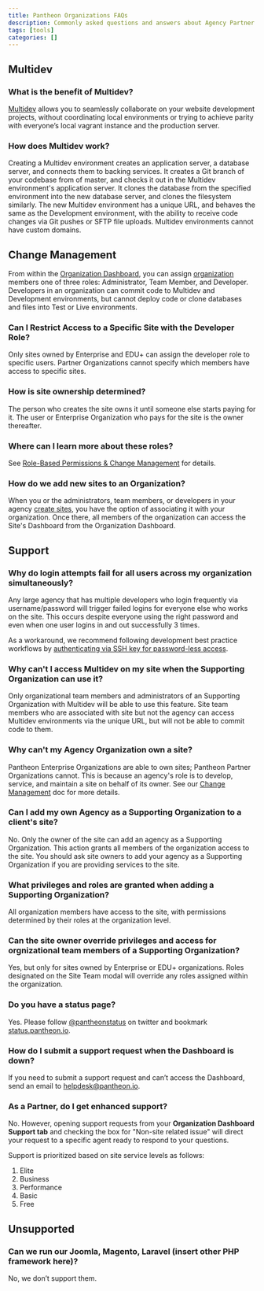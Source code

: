 ```yaml
---
title: Pantheon Organizations FAQs
description: Commonly asked questions and answers about Agency Partner Organizations using the Pantheon Platform.
tags: [tools]
categories: []
---
```

## Multidev

### What is the benefit of Multidev?

[Multidev](/docs/multidev/) allows you to seamlessly collaborate on your website development projects, without coordinating local environments or trying to achieve parity with everyone’s local vagrant instance and the production server.

### How does Multidev work?

Creating a Multidev environment creates an application server, a database server, and connects them to backing services. It creates a Git branch of your codebase from of master, and checks it out in the Multidev environment's application server. It clones the database from the specified environment into the new database server, and clones the filesystem similarly. The new Multidev environment has a unique URL, and behaves the same as the Development environment, with the ability to receive code changes via Git pushes or SFTP file uploads. Multidev environments cannot have custom domains.


## Change Management

From within the [Organization Dashboard](/docs/organization-dashboard/), you can assign [organization](/docs/organizations) members one of three roles: Administrator, Team Member, and Developer. Developers in an organization can commit code to Multidev and Development environments, but cannot deploy code or clone databases and files into Test or Live environments.

### Can I Restrict Access to a Specific Site with the Developer Role?
Only sites owned by Enterprise and EDU+ can assign the developer role to specific users. Partner Organizations cannot specify which members have access to specific sites.

### How is site ownership determined?
The person who creates the site owns it until someone else starts paying for it. The user or Enterprise Organization who pays for the site is the owner thereafter.

### Where can I learn more about these roles?

See [Role-Based Permissions & Change Management](/docs/change-management) for details.

### How do we add new sites to an Organization?

When you or the administrators, team members, or developers in your agency [create sites](https://dashboard.pantheon.io/sites/create), you have the option of associating it with your organization. Once there, all members of the organization can access the Site's Dashboard from the Organization Dashboard.

## Support
### Why do login attempts fail for all users across my organization simultaneously?
Any large agency that has multiple developers who login frequently via username/password will trigger failed logins for everyone else who works on the site. This occurs despite everyone using the right password and even when one user logins in and out successfully 3 times.

As a workaround, we recommend following development best practice workflows by [authenticating via SSH key for password-less access](/docs/ssh-keys).



### Why can't I access Multidev on my site when the Supporting Organization can use it?
Only organizational team members and administrators of an Supporting Organization with Multidev will be able to use this feature. Site team members who are associated with site but not the agency can access Multidev environments via the unique URL, but will not be able to commit code to them.

### Why can't my Agency Organization own a site?
Pantheon Enterprise Organizations are able to own sites; Pantheon Partner Organizations cannot. This is because an agency's role is to develop, service, and maintain a site on behalf of its owner. See our [Change Management](/docs/change-management/#manage-people-in-an-organization) doc for more details.

### Can I add my own Agency as a Supporting Organization to a client's site?

No. Only the owner of the site can add an agency as a Supporting Organization. This action grants all members of the organization access to the site. You should ask site owners to add your agency as a Supporting Organization if you are providing services to the site.

### What privileges and roles are granted when adding a Supporting Organization?
All organization members have access to the site, with permissions determined by their roles at the organization level.

### Can the site owner override privileges and access for orgnizational team members of a Supporting Organization?
Yes, but only for sites owned by Enterprise or EDU+ organizations. Roles designated on the Site Team modal will override any roles assigned within the organization.

### Do you have a status page?
Yes. Please follow [@pantheonstatus](https://twitter.com/pantheonstatus) on twitter and bookmark [status.pantheon.io](https://status.pantheon.io/).

### How do I submit a support request when the Dashboard is down?
If you need to submit a support request and can’t access the Dashboard, send an email to helpdesk@pantheon.io.

### As a Partner, do I get enhanced support?

No. However, opening support requests from your **Organization Dashboard Support tab** and checking the box for "Non-site related issue" will direct your request to a specific agent ready to respond to your questions.

Support is prioritized based on site service levels as follows:

1. Elite
2. Business
3. Performance
4. Basic
5. Free

## Unsupported

### Can we run our Joomla, Magento, Laravel (insert other PHP framework here)?
No, we don’t support them.
